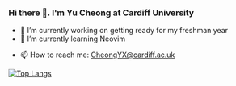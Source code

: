 ### Hi there 👋. I'm Yu Cheong at Cardiff University

- 🔭 I’m currently working on getting ready for my freshman year
- 🌱 I’m currently learning Neovim
<!-- - 👯 I’m looking to collaborate on ...
- 🤔 I’m looking for help with
- 💬 Ask me about 
-->
- 📫 How to reach me: CheongYX@cardiff.ac.uk


[![Top Langs](https://github-readme-stats.vercel.app/api/top-langs/?username=fidraC&theme=radical)](https://github.com/fidraC)
